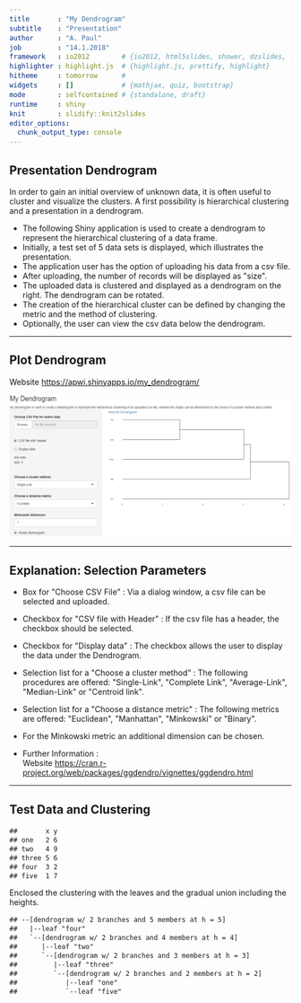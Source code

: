 ```yaml
---
title       : "My Dendrogram"
subtitle    : "Presentation"
author      : "A. Paul"
job         : "14.1.2018"
framework   : io2012        # {io2012, html5slides, shower, dzslides, ...}
highlighter : highlight.js  # {highlight.js, prettify, highlight}
hitheme     : tomorrow      # 
widgets     : []            # {mathjax, quiz, bootstrap}
mode        : selfcontained # {standalone, draft}
runtime     : shiny
knit        : slidify::knit2slides
editor_options: 
  chunk_output_type: console
---
```




## Presentation Dendrogram

In order to gain an initial overview of unknown data, it is often useful to cluster and visualize the clusters. A first possibility is hierarchical clustering and a presentation in a dendrogram.

- The following Shiny application is used to create a dendrogram to represent the hierarchical clustering of a data frame.
- Initially, a test set of 5 data sets is displayed, which illustrates the presentation.
- The application user has the option of uploading his data from a csv file.
- After uploading, the number of records will be displayed as "size".
- The uploaded data is clustered and displayed as a dendrogram on the right. The dendrogram can be rotated.
- The creation of the hierarchical cluster can be defined by changing the metric and the method of clustering.
- Optionally, the user can view the csv data below the dendrogram.

--- 

## Plot Dendrogram

Website https://apwi.shinyapps.io/my_dendrogram/

![smiling_face](my_dendrogram.png)





---

## Explanation: Selection Parameters

* Box for "Choose CSV File" :
  Via a dialog window, a csv file can be selected and uploaded.

* Checkbox for "CSV file with Header" :
  If the csv file has a header, the checkbox should be selected.

* Checkbox for "Display data" :
  The checkbox allows the user to display the data under the Dendrogram.

* Selection list for a "Choose a cluster method" :
  The following procedures are offered: "Single-Link", "Complete Link", "Average-Link", "Median-Link" or "Centroid link".

* Selection list for a "Choose a distance metric" :
  The following metrics are offered: "Euclidean", "Manhattan", "Minkowski" or "Binary".

* For the Minkowski metric an additional dimension can be chosen.

* Further Information :                                                               
Website https://cran.r-project.org/web/packages/ggdendro/vignettes/ggdendro.html

--- 

## Test Data and Clustering

```
##       x y
## one   2 6
## two   4 9
## three 5 6
## four  3 2
## five  1 7
```

Enclosed the clustering with the leaves and the gradual union including the heights.

```
## --[dendrogram w/ 2 branches and 5 members at h = 5]
##   |--leaf "four" 
##   `--[dendrogram w/ 2 branches and 4 members at h = 4]
##      |--leaf "two" 
##      `--[dendrogram w/ 2 branches and 3 members at h = 3]
##         |--leaf "three" 
##         `--[dendrogram w/ 2 branches and 2 members at h = 2]
##            |--leaf "one" 
##            `--leaf "five"
```

